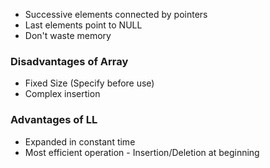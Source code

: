 * Successive elements connected by pointers
* Last elements point to NULL
* Don't waste memory

### Disadvantages of Array

* Fixed Size (Specify before use)
* Complex insertion

### Advantages of LL

* Expanded in constant time
* Most efficient operation - Insertion/Deletion at beginning